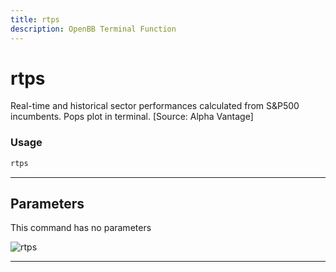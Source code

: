 ```yaml
---
title: rtps
description: OpenBB Terminal Function
---
```


# rtps

Real-time and historical sector performances calculated from S&P500 incumbents. Pops plot in terminal. [Source: Alpha Vantage]

### Usage

```python
rtps
```

---

## Parameters

This command has no parameters


![rtps](https://user-images.githubusercontent.com/46355364/154043579-737ffb6d-2b9f-433e-82f9-52ebaa203e72.png)

---
